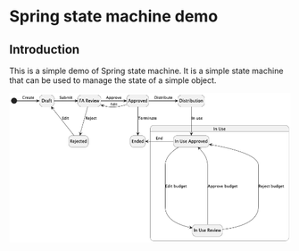 # Spring state machine demo

## Introduction
This is a simple demo of Spring state machine. It is a simple state machine that can be used to manage the state of a simple object. 

![campaign-approval.png](docs/campaign-approval.png)